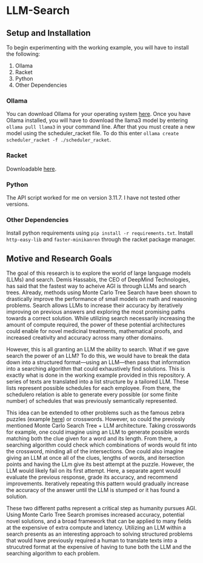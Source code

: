 # LLM-Search
## Setup and Installation
To begin experimenting with the working example, you will have to install the following:
1. Ollama
2. Racket
3. Python
4. Other Dependencies
### Ollama
You can download Ollama for your operating system [here](https://ollama.com/download). Once you have Ollama installed, you will have to download the llama3 model by entering `ollama pull llama3` in your command line. After that you must create a new model using the scheduler_racket file. To do this enter `ollama create scheduler_racket -f ./scheduler_racket`.
### Racket
Downloadable [here](https://download.racket-lang.org).
### Python
The API script worked for me on version 3.11.7. I have not tested other versions.
### Other Dependencies
Install python requirements using `pip install -r requirements.txt`.
Install `http-easy-lib` and `faster-minikanren` through the racket package manager.
## Motive and Research Goals
The goal of this research is to explore the world of large language models (LLMs) and search. Demis Hassabis, the CEO of DeepMind Technologies, has said that the fastest way to acheive AGI is through LLMs and search trees. Already, methods using Monte Carlo Tree Search have been shown to drastically improve the performance of small models on math and reasoning problems. Search allows LLMs to increase their accuracy by iteratively improving on previous answers and exploring the most promising paths towards a correct solution. While utilizing search necessarily increasing the amount of compute required, the power of these potential architectures could enable for novel medicinal treatments, mathematical proofs, and increased creativity and accuracy across many other domains.

However, this is all granting an LLM the ability to search. What if we gave search the power of an LLM? To do this, we would have to break the data down into a structured format—using an LLM—then pass that information into a searching algorithm that could exhaustively find solutions. This is exactly what is done in the working example provided in this repository. A series of texts are translated into a list structure by a tailored LLM. These lists represent possible schedules for each employee. From there, the schedulero relation is able to generate every possible (or some finite number) of schedules that was previously semantically represented. 

This idea can be extended to other problems such as the famous zebra puzzles (example [here](https://www.brainzilla.com/logic/zebra/ancient-civilizations/)) or crosswords. However, so could the previosly mentioned Monte Carlo Search Tree + LLM architecture. Taking crosswords for example, one could imagine using an LLM to generate possible words matching both the clue given for a word and its length. From there, a searching algorithm could check which combinations of words would fit into the crossword, minding all of the intersections. One could also imagine giving an LLM at once all of the clues, lengths of words, and itersection points and having the LLm give its best attempt at the puzzle. However, the LLM would likely fail on its first attempt. Here, a separate agent would evaluate the previous response, grade its accuracy, and recommend improvements. Iteratively repeating this pattern would gradually increase the accuracy of the answer until the LLM is stumped or it has found a solution.

These two different paths represent a critical step as humanity pursues AGI. Using Monte Carlo Tree Search promises increased accuracy, potential novel solutions, and a broad framework that can be applied to many fields at the expensive of extra compute and latency. Utilizing an LLM within a search presents as an interesting approach to solving structured problems that would have previously required a human to translate texts into a strucutred format at the expensive of having to tune both the LLM and the searching algorithm to each problem.
